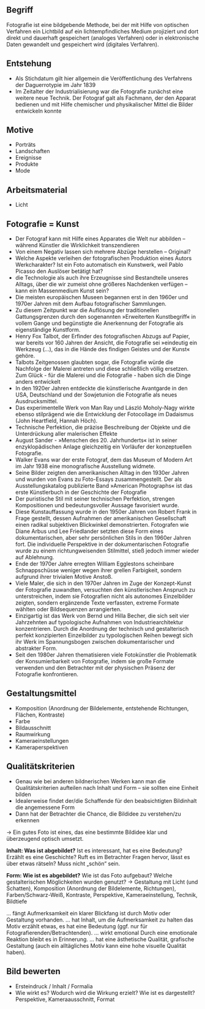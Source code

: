 
## Begriff

Fotografie ist eine bildgebende Methode, bei der mit Hilfe von optischen Verfahren ein Lichtbild auf ein lichtempfindliches Medium projiziert und dort direkt und dauerhaft gespeichert (analoges Verfahren) oder in elektronische Daten gewandelt und gespeichert wird (digitales Verfahren).

## Entstehung

- Als Stichdatum gilt hier allgemein die Veröffentlichung des Verfahrens der Daguerrotypie im Jahr 1839
- Im Zeitalter der Industrialisierung war die Fotografie zunächst eine weitere neue Technik. Der Fotograf galt als Fachmann, der den Apparat bedienen und mit Hilfe chemischer und physikalischer Mittel die Bilder entwickeln konnte

## Motive

- Porträts
- Landschaften
- Ereignisse
- Produkte
- Mode

## Arbeitsmaterial

- Licht

## Fotografie = Kunst

- Der Fotograf kann mit Hilfe eines Apparates die Welt nur abbilden – während Künstler die Wirklichkeit transzendieren
- Von einem Negativ lassen sich mehrere Abzüge herstellen – Original?
- Welche Aspekte verleihen der fotografischen Produktion eines Autors Werkcharakter? Ist ein Foto automatisch ein Kunstwerk, weil Pablo Picasso den Auslöser betätigt hat?
- die Technologie als auch ihre Erzeugnisse sind Bestandteile unseres Alltags, über die wir zumeist ohne größeres Nachdenken verfügen – kann ein Massenmedium Kunst sein?
- Die meisten europäischen Museen begannen erst in den 1960er und 1970er Jahren mit dem Aufbau fotografischer Sammlungen.
- Zu diesem Zeitpunkt war die Auflösung der traditionellen Gattungsgrenzen durch den sogenannten »Erweiterten Kunstbegriff« in vollem Gange und begünstigte die Anerkennung der Fotografie als eigenständige Kunstform.
- Henry Fox Talbot, der Erfinder des fotografischen Abzugs auf Papier, war bereits vor 160 Jahren der Ansicht, die Fotografie sei »eindeutig ein Werkzeug (...), das in die Hände des findigen Geistes und der Kunst« gehöre.
- Talbots Zeitgenossen glaubten sogar, die Fotografie würde die Nachfolge der Malerei antreten und diese schließlich völlig ersetzen. Zum Glück - für die Malerei und die Fotografie - haben sich die Dinge anders entwickelt
- In den 1920er Jahren entdeckte die künstlerische Avantgarde in den USA, Deutschland und der Sowjetunion die Fotografie als neues Ausdrucksmittel.
- Das experimentelle Werk von Man Ray und László Moholy-Nagy wirkte ebenso stilprägend wie die Entwicklung der Fotocollage im Dadaismus (John Heartfield, Hannah Höch).
- Technische Perfektion, die präzise Beschreibung der Objekte und die Unterdrückung aller malerischen Effekte
- August Sander - »Menschen des 20. Jahrhunderts« ist in seiner enzyklopädischen Anlage gleichzeitig ein Vorläufer der konzeptuellen Fotografie.
- Walker Evans war der erste Fotograf, dem das Museum of Modern Art im Jahr 1938 eine monografische Ausstellung widmete.
- Seine Bilder zeigten den amerikanischen Alltag in den 1930er Jahren und wurden von Evans zu Foto-Essays zusammengestellt. Der als Ausstellungskatalog publizierte Band »American Photographs« ist das erste Künstlerbuch in der Geschichte der Fotografie
- Der puristische Stil mit seiner technischen Perfektion, strengen Kompositionen und bedeutungsvoller Aussage favorisiert wurde.
- Diese Kunstauffassung wurde in den 1950er Jahren von Robert Frank in Frage gestellt, dessen Aufnahmen der amerikanischen Gesellschaft einen radikal subjektiven Blickwinkel demonstrierten. Fotografen wie Diane Arbus und Lee Friedlander setzten diese Form eines dokumentarischen, aber sehr persönlichen Stils in den 1960er Jahren fort. Die individuelle Perspektive in der dokumentarischen Fotografie wurde zu einem richtungweisenden Stilmittel, stieß jedoch immer wieder auf Ablehnung.
- Ende der 1970er Jahre erregten William Egglestons scheinbare Schnappschüsse weniger wegen ihrer grellen Farbigkeit, sondern aufgrund ihrer trivialen Motive Anstoß.
- Viele Maler, die sich in den 1970er Jahren im Zuge der Konzept-Kunst der Fotografie zuwandten, versuchten den künstlerischen Anspruch zu unterstreichen, indem sie Fotografien nicht als autonomes Einzelbilder zeigten, sondern ergänzende Texte verfassten, extreme Formate wählten oder Bildsequenzen arrangierten.
- Einzigartig ist das Werk von Bernd und Hilla Becher, die sich seit vier Jahrzehnten auf typologische Aufnahmen von Industriearchitektur konzentrieren. Durch die Anordnung der technisch und gestalterisch perfekt konzipierten Einzelbilder zu typologischen Reihen bewegt sich ihr Werk im Spannungsbogen zwischen dokumentarischer und abstrakter Form.
- Seit den 1980er Jahren thematisieren viele Fotokünstler die Problematik der Konsumierbarkeit von Fotografie, indem sie große Formate verwenden und den Betrachter mit der physischen Präsenz der Fotografie konfrontieren.

## Gestaltungsmittel

- Komposition (Anordnung der Bildelemente, entstehende Richtungen, Flächen, Kontraste)
- Farbe
- Bildausschnitt
- Raumwirkung
- Kameraeinstellungen
- Kameraperspektiven

## Qualitätskriterien

- Genau wie bei anderen bildnerischen Werken kann man die Qualitätskriterien aufteilen nach Inhalt und Form – sie sollten eine Einheit bilden
- Idealerweise findet der/die Schaffende für den beabsichtigten Bildinhalt die angemessene Form
- Dann hat der Betrachter die Chance, die Bildidee zu verstehen/zu erkennen

-> Ein gutes Foto ist eines, das eine bestimmte Bildidee klar und überzeugend optisch umsetzt.

**Inhalt: Was ist abgebildet?**
Ist es interessant, hat es eine Bedeutung? Erzählt es eine Geschichte? Ruft es im Betrachter Fragen hervor, lässt es über etwas rätseln? Muss nicht „schön“ sein.

**Form: Wie ist es abgebildet?**
Wie ist das Foto aufgebaut? Welche gestalterischen Möglichkeiten wurden genutzt? -> Gestaltung mit Licht (und Schatten), Komposition (Anordnung der Bildelemente, Richtungen), Farben/Schwarz-Weiß, Kontraste, Perspektive, Kameraeinstellung, Technik, Bildtiefe

… fängt Aufmerksamkeit ein klarer Blickfang ist durch Motiv oder Gestaltung vorhanden.
... hat Inhalt, um die Aufmerksamkeit zu halten das Motiv erzählt etwas, es hat eine Bedeutung (ggf. nur für Fotografierenden/Betrachtenden).
... wirkt emotional Durch eine emotionale Reaktion bleibt es in Erinnerung.
... hat eine ästhetische Qualität, grafische Gestaltung (auch ein alltägliches Motiv kann eine hohe visuelle Qualität haben).

## Bild bewerten

- Ersteindruck / Inhalt / Formalia
- Wie wirkt es? Wodurch wird die Wirkung erzielt? Wie ist es dargestellt? Perspektive, Kameraausschnitt, Format